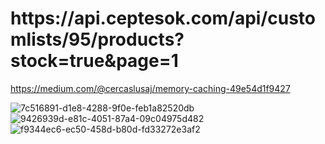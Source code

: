 <h1>https://api.ceptesok.com/api/customlists/95/products?stock=true&page=1</h1>

https://medium.com/@cercaslusaj/memory-caching-49e54d1f9427

![7c516891-d1e8-4288-9f0e-feb1a82520db](https://github.com/yasinenessisik/Caching/assets/128436451/54ea7742-6349-4668-a55e-8dc51210a5d6)
![9426939d-e81c-4051-87a4-09c04975d482](https://github.com/yasinenessisik/Caching/assets/128436451/653bcff7-e0c2-4c48-8a8a-7c09d4a7f1ee)
![f9344ec6-ec50-458d-b80d-fd33272e3af2](https://github.com/yasinenessisik/Caching/assets/128436451/73fc697f-836e-4fc4-ab4b-aedaf326cf27)
